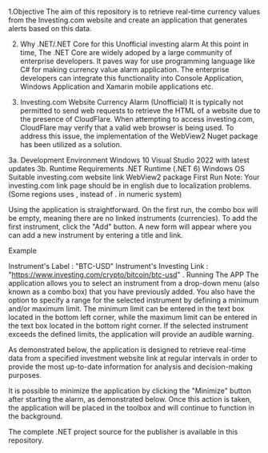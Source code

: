1.Objective
The aim of this repository is to retrieve real-time currency values from the Investing.com website and create an application that generates alerts based on this data.



2. Why .NET/.NET Core for this Unofficial investing alarm
At this point in time, The .NET Core are widely adoped by a large community of enterprise developers. It paves way for use programming language like C# for making currency value alarm application. The enterprise developers can integrate this functionality into Console Application, Windows Application and Xamarin mobile applications etc.

3. Investing.com Website Currency Alarm (Unofficial)
It is typically not permitted to send web requests to retrieve the HTML of a website due to the presence of CloudFlare. When attempting to access investing.com, CloudFlare may verify that a valid web browser is being used. To address this issue, the implementation of the WebView2 Nuget package has been utilized as a solution.

3a. Development Environment
Windows 10
Visual Studio 2022 with latest updates
3b. Runtime Requirements
.NET Runtime (.NET 6)
Windows OS
Suitable investing.com website link
WebView2 package
First Run
Note: Your investing.com link page should be in english due to localization problems.(Some regions uses , instead of . in numeric system)

Using the application is straightforward. On the first run, the combo box will be empty, meaning there are no linked instruments (currencies). To add the first instrument, click the "Add" button. A new form will appear where you can add a new instrument by entering a title and link.


Example

Instrument's Label : "BTC-USD"
Instrument's Investing Link : "https://www.investing.com/crypto/bitcoin/btc-usd" .
Running The APP
The application allows you to select an instrument from a drop-down menu (also known as a combo box) that you have previously added. You also have the option to specify a range for the selected instrument by defining a minimum and/or maximum limit. The minimum limit can be entered in the text box located in the bottom left corner, while the maximum limit can be entered in the text box located in the bottom right corner. If the selected instrument exceeds the defined limits, the application will provide an audible warning.



As demonstrated below, the application is designed to retrieve real-time data from a specified investment website link at regular intervals in order to provide the most up-to-date information for analysis and decision-making purposes.


It is possible to minimize the application by clicking the "Minimize" button after starting the alarm, as demonstrated below. Once this action is taken, the application will be placed in the toolbox and will continue to function in the background.


The complete .NET project source for the publisher is available in this repository.
